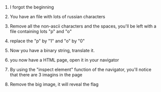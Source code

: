 1. I forgot the beginning

2. You have an file with lots of russian characters
3. Remove all the non-ascii characters and the spaces, you'll be left with a file containing lots "p" and "o"
4. replace the "p" by "1" and "o" by "0"
5. Now you have a binary string, translate it.
6. you now have a HTML page, open it in your navigator
7. By using the "inspect element" function of the navigator, you'll notice that there are 3 imagins in the page
8. Remove the big image, it will reveal the flag
